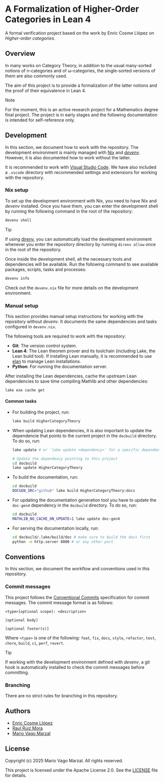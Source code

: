 # A Formalization of Higher-Order Categories in Lean 4

A formal verification project based on the work by Enric Cosme Llópez on
_Higher-order categories_.

## Overview

In many works on Category Theory, in addition to the usual many-sorted notions
of n-categories and of ω-categories, the single-sorted versions of them are
also commonly used.

The aim of this project is to provide a formalization of the latter notions and
the proof of their equivalence in Lean 4.

> [!NOTE]
> For the moment, this is an active research project for a Mathematics degree
> final project. The project is in early stages and the following documentation
> is intended for self-reference only.

## Development

In this section, we document how to work with the repository. The development
environment is mainly managed with [Nix][nix] and _[devenv][devenv]_. However,
it is also documented how to work without the latter.

It is recommended to work with [Visual Studio Code][vscode]. We have also
included a `.vscode` directory with recommended settings and extensions for
working with the repository.

### Nix setup

To set up the development environment with Nix, you need to have Nix and
_devenv_ installed. Once you have them, you can enter the development shell
by running the following command in the root of the repository:

```bash
devenv shell
```

> [!TIP]
> If using [direnv][direnv], you can automatically load the development
> environment whenever you enter the repository directory by running
> `direnv allow` once in the root of the repository.

Once inside the development shell, all the necessary tools and dependencies
will be available. Run the following command to see available packages, scripts,
tasks and processes:

```bash
devenv info
```

Check out the `devenv.nix` file for more details on the development environment.

### Manual setup

This section provides manual setup instructions for working with the repository
without _devenv_. It documents the same dependencies and tasks configured in
`devenv.nix`.

The following tools are required to work with the repository:

- **Git**: The version control system.
- **Lean 4**: The Lean theorem prover and its toolchain (including Lake, the
  Lean build tool). If installing Lean manually, it is recommended to use
  [elan][elan] to manage Lean installations.
- **Python**: For running the documentation server.

After installing the Lean dependencies, cache the upstream Lean dependencies to
save time compiling Mathlib and other dependencies:

```bash
lake exe cache get
```

#### Common tasks

- For building the project, run:

  ```bash
  lake build HigherCategoryTheory
  ```

- When updating Lean dependencies, it is also important to update the
  dependencie that points to the current project in the `docbuild` directory. To
  do so, run:

  ```bash
  lake update # or `lake update <dependency>` for a specific dependency

  # Update the dependency pointing to this project
  cd docbuild
  lake update HigherCategoryTheory
  ```

- To build the documentation, run:

  ```bash
  cd docbuild
  DOCGEN_SRC="github" lake build HigherCategoryTheory:docs
  ```

- For updating the documentation generation tool you have to update the
  `doc-gen4` dependency in the `docbuild` directory. To do so, run:

  ```bash
  cd docbuild
  MATHLIB_NO_CACHE_ON_UPDATE=1 lake update doc-gen4
  ```

- For serving the documentation locally, run:

  ```bash
  cd docbuild/.lake/build/doc # make sure to build the docs first
  python -m http.server 8000 # or any other port
  ```

## Conventions

In this section, we document the workflow and conventions used in this
repository.

### Commit messages

This project follows the [Conventional Commits][conventional-commits]
specification for commit messages. The commit message format is as follows:

```text
<type>[optional scope]: <description>

[optional body]

[optional footer(s)]
```

Where `<type>` is one of the following: `feat`, `fix`, `docs`, `style`,
`refactor`, `test`, `chore`, `build`, `ci`, `perf`, `revert`.

> [!TIP]
> If working with the development environment defined with _devenv_, a git hook
> is automatically installed to check the commit messages before committing.

### Branching

There are no strict rules for branching in this repository.

## Authors

- [Enric Cosme Llópez][enric]
- [Raul Ruiz Mora][raul]
- [Mario Vago Marzal][mario]

## License

Copyright (c) 2025 Mario Vago Marzal. All rights reserved.

This project is licensed under the Apache License 2.0. See the
[LICENSE](LICENSE) file for details.

<!-- External links -->
[nix]: https://nixos.org/
[devenv]: https://devenv.sh/
[vscode]: https://code.visualstudio.com/
[direnv]: https://direnv.net/
[elan]: https://github.com/leanprover/elan
[conventional-commits]: https://www.conventionalcommits.org/en/v1.0.0/
[enric]: https://github.com/encosllo
[raul]: https://github.com/ruizmoraraul
[mario]: https://github.com/mariovagomarzal
